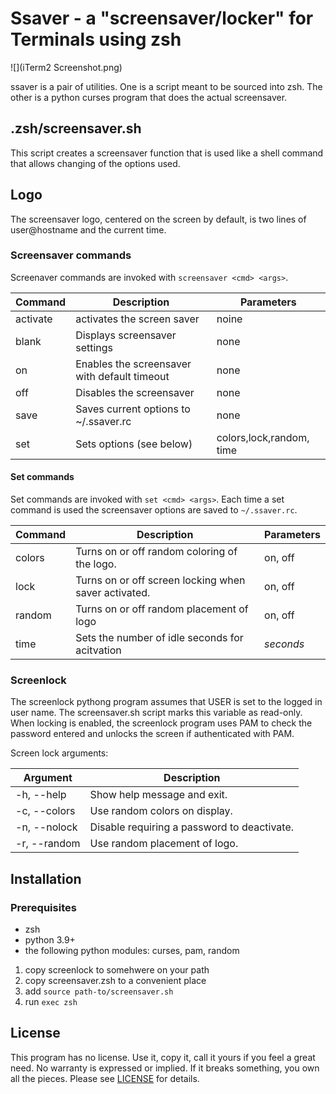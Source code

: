 # Ssaver - a "screensaver/locker" for Terminals using zsh

![](iTerm2 Screenshot.png)

ssaver is a pair of utilities. One is a script meant to be sourced into zsh. The other is a python curses
program that does the actual screensaver. 

## .zsh/screensaver.sh
This script creates a screensaver function that is used like a shell command that allows changing of the 
options used. 

## Logo 
The screensaver logo, centered on the screen by default, is two lines of user@hostname and the current time. 

### Screensaver commands
Screenaver commands are invoked with ```screensaver <cmd> <args>```.

|Command|Description                                      |Parameters                |
|----------|----------------------------------------------|--------------------------|
| activate | activates the screen saver                   | noine                    |
| blank    | Displays screensaver settings                | none                     |
| on       | Enables the screensaver with default timeout | none                     |
| off      | Disables the screensaver                     | none                     |
| save     | Saves current options to ~/.ssaver.rc        | none                     |
| set      | Sets options  (see below)                    | colors,lock,random, time |

#### Set commands

Set commands are invoked with ```set <cmd> <args>```. Each time a set command is used the 
screensaver options are saved to ```~/.ssaver.rc```.

|Command|Description                                          |Parameters                |
|-------|-----------------------------------------------------|--------------------------|
|colors |Turns on or off random coloring of the logo.         |on, off                   |
| lock  |Turns on or off screen locking when saver activated. |on, off                   |
|random |Turns on or off random placement of logo             |on, off                   |
| time  |Sets the number of idle seconds for acitvation       | *seconds*                |


### Screenlock
The screenlock pythong program assumes that USER is set to the logged in user name. The screensaver.sh script marks this variable as read-only. When locking is enabled, the screenlock program uses PAM to check the password entered and unlocks the screen if authenticated with PAM. 

Screen lock arguments:

| Argument     | Description                                |
|--------------|--------------------------------------------|
| -h, --help   | Show help message and exit.                |
| -c, --colors | Use random colors on display.              |
| -n, --nolock | Disable requiring a password to deactivate.|
| -r, --random | Use random placement of logo.              | 

## Installation

### Prerequisites 
* zsh
* python 3.9+
* the following python modules: curses, pam, random

1. copy screenlock to somehwere on your path
2. copy  screensaver.zsh to a convenient place
3. add ```source path-to/screensaver.sh```
4. run ```exec zsh```


## License
This program has no license. Use it, copy it, call it yours if you feel a great need. No warranty is expressed or implied. If it breaks something, you own all the pieces. Please see [LICENSE](LICENSE) for details. 
